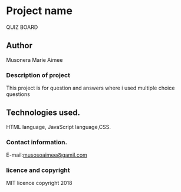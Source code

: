 # Project name
QUIZ BOARD
## Author
Musonera Marie Aimee
### Description of project
This project is for question and answers where i used multiple choice questions
##  Technologies used.
HTML language, JavaScript language,CSS.

###  Contact information.
E-mail:musosoaimee@gamil.com
### licence and copyright
MIT licence   copyright 2018
